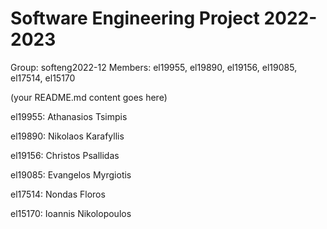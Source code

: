 # Software Engineering Project 2022-2023

Group: softeng2022-12
Members: el19955, el19890, el19156, el19085, el17514, el15170
  
  
  
(your README.md content goes here)

el19955: Athanasios Tsimpis

el19890: Nikolaos Karafyllis

el19156: Christos Psallidas

el19085: Evangelos Myrgiotis

el17514: Nondas Floros

el15170: Ioannis Nikolopoulos
